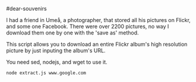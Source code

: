 #dear-souvenirs

I had a friend in Umeå, a photographer, that stored all his pictures on Flickr,
and some one Facebook. There were over 2200 pictures, no way I download them one
by one with the 'save as' method. 

This script allows you to download an entire Flickr album's high resolution 
picture by just inputing the album's URL. 

You need sed, nodejs, and wget to use it.

    node extract.js www.google.com